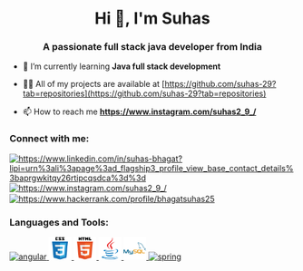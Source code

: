 <h1 align="center">Hi 👋, I'm Suhas</h1>
<h3 align="center">A passionate full stack java developer from India</h3>

- 🌱 I’m currently learning **Java full stack development**

- 👨‍💻 All of my projects are available at [https://github.com/suhas-29?tab=repositories](https://github.com/suhas-29?tab=repositories)

- 📫 How to reach me **https://www.instagram.com/suhas2_9_/**

<h3 align="left">Connect with me:</h3>
<p align="left">
<a href="https://linkedin.com/in/https://www.linkedin.com/in/suhas-bhagat?lipi=urn%3ali%3apage%3ad_flagship3_profile_view_base_contact_details%3baprgwkitqy26rtipcqsdca%3d%3d" target="blank"><img align="center" src="https://raw.githubusercontent.com/rahuldkjain/github-profile-readme-generator/master/src/images/icons/Social/linked-in-alt.svg" alt="https://www.linkedin.com/in/suhas-bhagat?lipi=urn%3ali%3apage%3ad_flagship3_profile_view_base_contact_details%3baprgwkitqy26rtipcqsdca%3d%3d" height="30" width="40" /></a>
<a href="https://instagram.com/https://www.instagram.com/suhas2_9_/" target="blank"><img align="center" src="https://raw.githubusercontent.com/rahuldkjain/github-profile-readme-generator/master/src/images/icons/Social/instagram.svg" alt="https://www.instagram.com/suhas2_9_/" height="30" width="40" /></a>
<a href="https://www.hackerrank.com/https://www.hackerrank.com/profile/bhagatsuhas25" target="blank"><img align="center" src="https://raw.githubusercontent.com/rahuldkjain/github-profile-readme-generator/master/src/images/icons/Social/hackerrank.svg" alt="https://www.hackerrank.com/profile/bhagatsuhas25" height="30" width="40" /></a>
</p>

<h3 align="left">Languages and Tools:</h3>
<p align="left"> <a href="https://angular.io" target="_blank" rel="noreferrer"> <img src="https://angular.io/assets/images/logos/angular/angular.svg" alt="angular" width="40" height="40"/> </a> <a href="https://www.w3schools.com/css/" target="_blank" rel="noreferrer"> <img src="https://raw.githubusercontent.com/devicons/devicon/master/icons/css3/css3-original-wordmark.svg" alt="css3" width="40" height="40"/> </a> <a href="https://www.w3.org/html/" target="_blank" rel="noreferrer"> <img src="https://raw.githubusercontent.com/devicons/devicon/master/icons/html5/html5-original-wordmark.svg" alt="html5" width="40" height="40"/> </a> <a href="https://www.java.com" target="_blank" rel="noreferrer"> <img src="https://raw.githubusercontent.com/devicons/devicon/master/icons/java/java-original.svg" alt="java" width="40" height="40"/> </a> <a href="https://www.mysql.com/" target="_blank" rel="noreferrer"> <img src="https://raw.githubusercontent.com/devicons/devicon/master/icons/mysql/mysql-original-wordmark.svg" alt="mysql" width="40" height="40"/> </a> <a href="https://spring.io/" target="_blank" rel="noreferrer"> <img src="https://www.vectorlogo.zone/logos/springio/springio-icon.svg" alt="spring" width="40" height="40"/> </a> </p>
